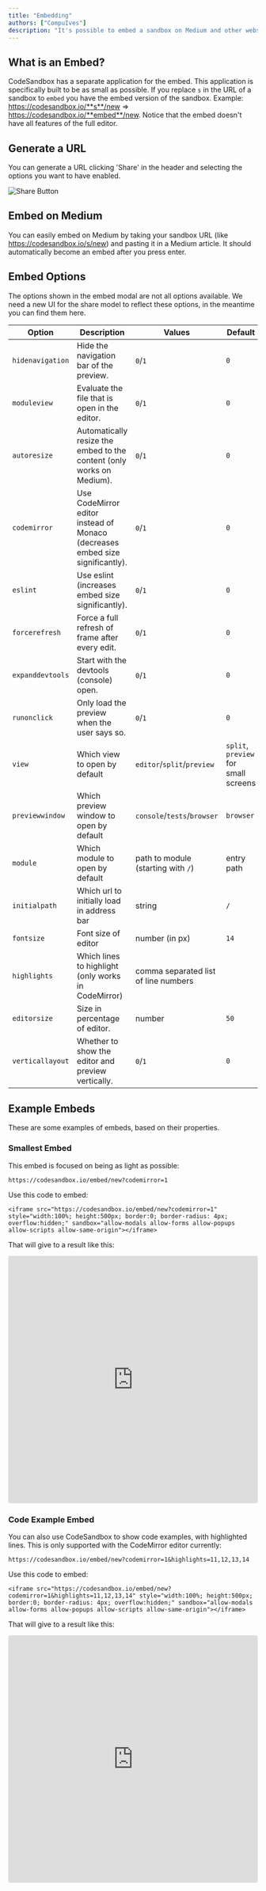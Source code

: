 ```yaml
---
title: "Embedding"
authors: ["CompuIves"]
description: "It's possible to embed a sandbox on Medium and other websites."
---
```


## What is an Embed?

CodeSandbox has a separate application for the embed. This application is
specifically built to be as small as possible. If you replace `s` in the URL of
a sandbox to `embed` you have the embed version of the sandbox. Example:
https://codesandbox.io/**s**/new => https://codesandbox.io/**embed**/new. Notice
that the embed doesn't have all features of the full editor.

## Generate a URL

You can generate a URL clicking 'Share' in the header and selecting the options
you want to have enabled.

![Share Button](./images/share-button.png)

## Embed on Medium

You can easily embed on Medium by taking your sandbox URL (like
https://codesandbox.io/s/new) and pasting it in a Medium article. It should
automatically become an embed after you press enter.

## Embed Options

The options shown in the embed modal are not all options available. We need a
new UI for the share model to reflect these options, in the meantime you can
find them here.

| Option           | Description                                                                   | Values                               | Default                              |
| ---------------- | ----------------------------------------------------------------------------- | ------------------------------------ | ------------------------------------ |
| `hidenavigation` | Hide the navigation bar of the preview.                                       | `0`/`1`                              | `0`                                  |
| `moduleview`     | Evaluate the file that is open in the editor.                                 | `0`/`1`                              | `0`                                  |
| `autoresize`     | Automatically resize the embed to the content (only works on Medium).         | `0`/`1`                              | `0`                                  |
| `codemirror`     | Use CodeMirror editor instead of Monaco (decreases embed size significantly). | `0`/`1`                              | `0`                                  |
| `eslint`         | Use eslint (increases embed size significantly).                              | `0`/`1`                              | `0`                                  |
| `forcerefresh`   | Force a full refresh of frame after every edit.                               | `0`/`1`                              | `0`                                  |
| `expanddevtools` | Start with the devtools (console) open.                                       | `0`/`1`                              | `0`                                  |
| `runonclick`     | Only load the preview when the user says so.                                  | `0`/`1`                              | `0`                                  |
| `view`           | Which view to open by default                                                 | `editor`/`split`/`preview`           | `split`, `preview` for small screens |
| `previewwindow`  | Which preview window to open by default                                       | `console`/`tests`/`browser`          | `browser`                            |
| `module`         | Which module to open by default                                               | path to module (starting with `/`)   | entry path                           |
| `initialpath`    | Which url to initially load in address bar                                    | string                               | `/`                                  |
| `fontsize`       | Font size of editor                                                           | number (in px)                       | `14`                                 |
| `highlights`     | Which lines to highlight (only works in CodeMirror)                           | comma separated list of line numbers |                                      |
| `editorsize`     | Size in percentage of editor.                                                 | number                               | `50`                                 |
| `verticallayout` | Whether to show the editor and preview vertically.                            | `0`/`1`                              | `0`                                  |

## Example Embeds

These are some examples of embeds, based on their properties.

### Smallest Embed

This embed is focused on being as light as possible:

`https://codesandbox.io/embed/new?codemirror=1`

Use this code to embed:

`<iframe src="https://codesandbox.io/embed/new?codemirror=1" style="width:100%;
height:500px; border:0; border-radius: 4px; overflow:hidden;"
sandbox="allow-modals allow-forms allow-popups allow-scripts
allow-same-origin"></iframe>`

That will give to a result like this:

<iframe src="https://codesandbox.io/embed/new?codemirror=1" style="width:100%; height:500px; border:0; border-radius: 4px; overflow:hidden;" sandbox="allow-modals allow-forms allow-popups allow-scripts allow-same-origin"></iframe>

### Code Example Embed

You can also use CodeSandbox to show code examples, with highlighted lines. This
is only supported with the CodeMirror editor currently:

`https://codesandbox.io/embed/new?codemirror=1&highlights=11,12,13,14`

Use this code to embed:

`<iframe
src="https://codesandbox.io/embed/new?codemirror=1&highlights=11,12,13,14"
style="width:100%; height:500px; border:0; border-radius: 4px; overflow:hidden;"
sandbox="allow-modals allow-forms allow-popups allow-scripts
allow-same-origin"></iframe>`

That will give to a result like this:

<iframe src="https://codesandbox.io/embed/new?codemirror=1&highlights=11,12,13,14" style="width:100%; height:500px; border:0; border-radius: 4px; overflow:hidden;" sandbox="allow-modals allow-forms allow-popups allow-scripts allow-same-origin"></iframe>
